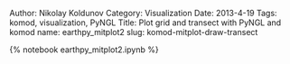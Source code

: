   Author: Nikolay Koldunov
  Category: Visualization
  Date: 2013-4-19
  Tags: komod, visualization, PyNGL
  Title: Plot grid and transect with PyNGL and komod
  name: earthpy_mitplot2
  slug: komod-mitplot-draw-transect

{% notebook earthpy_mitplot2.ipynb %}
